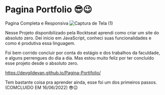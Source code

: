 # Pagina Portfolio 😎😉

Pagina Completa e Responsiva 
![Captura de Tela (1)](https://user-images.githubusercontent.com/67127446/177323521-3632961e-f769-4500-a86f-f5f2fb0b56ce.png)


Nesse Projeto disponibilizado pela Rocktseat aprendi como criar um site do absoluto zero. Dei inicio em JavaScript, conheci suas funcionalidades e como é produtiva essa linguagem.

Foi bem corrido concluir por conta do estágio e dos trabalhos da faculdade, e alguns perrengues do dia a dia.
Mas estou muito feliz por ter concluído esse projeto desde o absoluto zero.

https://devgildevan.github.io/Pagina-Portifolio/

Tem bastante coisa pra aprender ainda, esse foi um dos primeiros passos. (COMCLUIDO EM 16/06/2022) 😎😉
